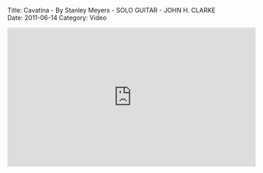 Title: Cavatina - By Stanley Meyers - SOLO GUITAR - JOHN H. CLARKE
Date: 2011-06-14
Category: Video

<iframe width="560" height="315" src="https://www.youtube.com/embed/vT5fg8_Nn3U" title="YouTube video player" frameborder="0" allow="accelerometer; autoplay; clipboard-write; encrypted-media; gyroscope; picture-in-picture" allowfullscreen></iframe>

